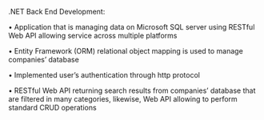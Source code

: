 .NET Back End Development:

• Application that is managing data on Microsoft SQL server using RESTful Web API   allowing service across multiple platforms

• Entity Framework (ORM) relational object mapping is used to manage companies’     database

• Implemented user’s authentication through http protocol 

• RESTful Web API returning search results from companies’ database that are
  filtered in many categories, likewise, Web API allowing to perform standard CRUD  operations
